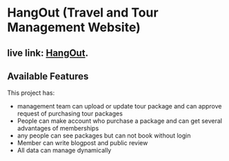 # HangOut (Travel and Tour Management Website)

## live link:  [HangOut](https://hangout-tour-site.web.app/).

## Available Features
This project has:
* management team can upload or update tour package and can approve request of purchasing tour packages
* People can make account who purchase a package and can get several advantages of memberships
* any people can see packages but can not book without login
* Member can write blogpost and public review
* All data can manage dynamically

